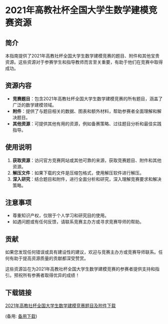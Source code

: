 # 2021年高教社杯全国大学生数学建模竞赛资源

## 简介

本指南提供了2021年高教社杯全国大学生数学建模竞赛的题目、附件和其他宝贵资源。这些资源对于参赛学生和指导教师而言至关重要，有助于他们在竞赛中取得成功。

## 资源内容

- **竞赛题目**：包含2021年高教社杯全国大学生数学建模竞赛的所有题目，涵盖了广泛的数学建模领域。
- **附件**：提供了与题目相关的数据、图表和额外材料，帮助参赛者全面理解和解决题目。
- **其他资源**：可提供其他有用的资源，例如备赛策略、过往题目分析和最佳实践指导。

## 使用说明

1. **获取资源**：访问官方竞赛网站或其他可靠的来源，获取竞赛题目、附件和其他资源。
2. **解压文件**：如果下载的文件是压缩包格式，使用解压软件进行解压。
3. **深入研究**：结合题目和附件，进行全面分析和研究，深入理解竞赛要求和解决策略。

## 注意事项

- 尊重知识产权，仅限于个人学习和研究目的使用。
- 如遇问题或有任何反馈，请联系竞赛主办方或寻求竞赛导师的帮助。

## 贡献

如果您发现任何错误或具有建设性的建议，欢迎与竞赛主办方或竞赛导师联系。任何有助于提高资源质量的贡献都深受赞赏。

这些资源旨在为2021年高教社杯全国大学生数学建模竞赛的参赛者提供支持和指引。预祝所有参赛者取得优异的成绩！

## 下载链接
[2021年高教社杯全国大学生数学建模竞赛题目及附件下载](https://pan.quark.cn/s/73903fc0de90) 

(备用: [备用下载](https://pan.baidu.com/s/1sC9eM3_cGSON6rkzncyx6w?pwd=1234))
